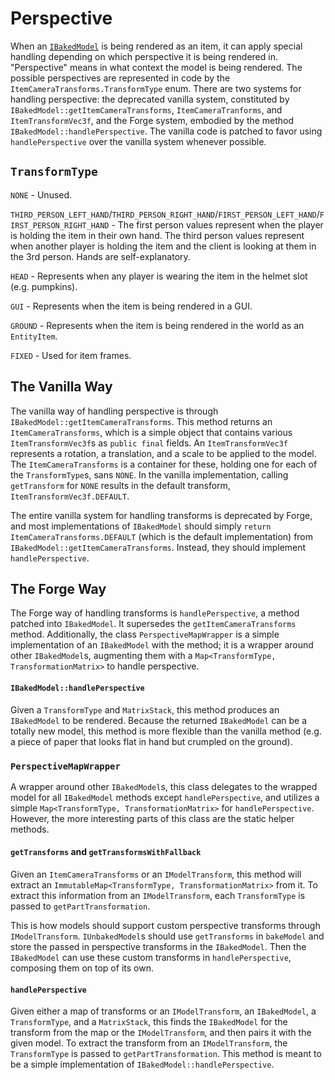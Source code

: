 Perspective
===========

When an [`IBakedModel`][IBakedModel] is being rendered as an item, it can apply special handling depending on which perspective it is being rendered in. "Perspective" means in what context the model is being rendered. The possible perspectives are represented in code by the `ItemCameraTransforms.TransformType` enum. There are two systems for handling perspective: the deprecated vanilla system, constituted by `IBakedModel::getItemCameraTransforms`, `ItemCameraTranforms`, and `ItemTransformVec3f`, and the Forge system, embodied by the method `IBakedModel::handlePerspective`. The vanilla code is patched to favor using `handlePerspective` over the vanilla system whenever possible.

`TransformType`
---------------

`NONE` - Unused.

`THIRD_PERSON_LEFT_HAND`/`THIRD_PERSON_RIGHT_HAND`/`FIRST_PERSON_LEFT_HAND`/`FIRST_PERSON_RIGHT_HAND` - The first person values represent when the player is holding the item in their own hand. The third person values represent when another player is holding the item and the client is looking at them in the 3rd person. Hands are self-explanatory.

`HEAD` - Represents when any player is wearing the item in the helmet slot (e.g. pumpkins).

`GUI` - Represents when the item is being rendered in a GUI.

`GROUND` - Represents when the item is being rendered in the world as an `EntityItem`.

`FIXED` - Used for item frames.

The Vanilla Way
---------------

The vanilla way of handling perspective is through `IBakedModel::getItemCameraTransforms`. This method returns an `ItemCameraTransforms`, which is a simple object that contains various `ItemTransformVec3f`s as `public final` fields. An `ItemTransformVec3f` represents a rotation, a translation, and a scale to be applied to the model. The `ItemCameraTransforms` is a container for these, holding one for each of the `TransformType`s, sans `NONE`. In the vanilla implementation, calling `getTransform` for `NONE` results in the default transform, `ItemTransformVec3f.DEFAULT`.

The entire vanilla system for handling transforms is deprecated by Forge, and most implementations of `IBakedModel` should simply `return ItemCameraTransforms.DEFAULT` (which is the default implementation) from `IBakedModel::getItemCameraTransforms`. Instead, they should implement `handlePerspective`.

The Forge Way
-------------

The Forge way of handling transforms is `handlePerspective`, a method patched into `IBakedModel`. It supersedes the `getItemCameraTransforms` method. Additionally, the class `PerspectiveMapWrapper` is a simple implementation of an `IBakedModel` with the method; it is a wrapper around other `IBakedModel`s, augmenting them with a `Map<TransformType, TransformationMatrix>` to handle perspective.

#### `IBakedModel::handlePerspective`

Given a `TransformType` and `MatrixStack`, this method produces an `IBakedModel` to be rendered. Because the returned `IBakedModel` can be a totally new model, this method is more flexible than the vanilla method (e.g. a piece of paper that looks flat in hand but crumpled on the ground).

### `PerspectiveMapWrapper`

A wrapper around other `IBakedModel`s, this class delegates to the wrapped model for all `IBakedModel` methods except `handlePerspective`, and utilizes a simple `Map<TransformType, TransformationMatrix>` for `handlePerspective`. However, the more interesting parts of this class are the static helper methods.

#### `getTransforms` and `getTransformsWithFallback`

Given an `ItemCameraTransforms` or an `IModelTransform`, this method will extract an `ImmutableMap<TransformType, TransformationMatrix>` from it. To extract this information from an `IModelTransform`, each `TransformType` is passed to `getPartTransformation`.

This is how models should support custom perspective transforms through `IModelTransform`. `IUnbakedModel`s should use `getTransforms` in `bakeModel` and store the passed in perspective transforms in the `IBakedModel`. Then the `IBakedModel` can use these custom transforms in `handlePerspective`, composing them on top of its own.

#### `handlePerspective`

Given either a map of transforms or an `IModelTransform`, an `IBakedModel`, a `TransformType`, and a `MatrixStack`, this finds the `IBakedModel` for the transform from the map or the `IModelTransform`, and then pairs it with the given model. To extract the transform from an `IModelTransform`, the `TransformType` is passed to `getPartTransformation`. This method is meant to be a simple implementation of `IBakedModel::handlePerspective`.

[IBakedModel]: ibakedmodel.md
[IModelState]: imodelstate+part.md
